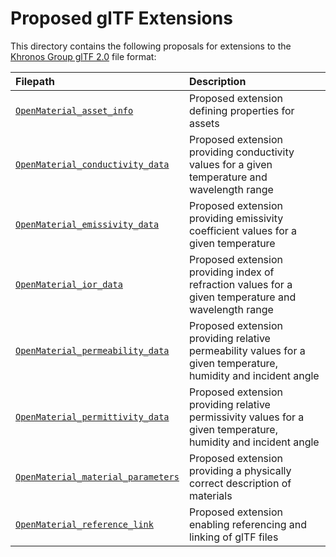 Proposed glTF Extensions
========================

This directory contains the following proposals for extensions to the [Khronos Group glTF 2.0](https://github.com/KhronosGroup/glTF) file format:

| Filepath                                                                | Description
|:------------------------------------------------------------------------|:---------------------------------------------------------------------------------------------------------------|
| [`OpenMaterial_asset_info`](OpenMaterial_asset_info/)                   | Proposed extension defining properties for assets                                                              |
| [`OpenMaterial_conductivity_data`](OpenMaterial_conductivity_data/)     | Proposed extension providing conductivity values for a given temperature and wavelength range                  |
| [`OpenMaterial_emissivity_data`](OpenMaterial_emissivity_data/)         | Proposed extension providing emissivity coefficient values for a given temperature                             |
| [`OpenMaterial_ior_data`](OpenMaterial_ior_data/)                       | Proposed extension providing index of refraction values for a given temperature and wavelength range           |
| [`OpenMaterial_permeability_data`](OpenMaterial_permeability_data/)     | Proposed extension providing relative permeability values for a given temperature, humidity and incident angle |
| [`OpenMaterial_permittivity_data`](OpenMaterial_permittivity_data/)     | Proposed extension providing relative permissivity values for a given temperature, humidity and incident angle |
| [`OpenMaterial_material_parameters`](OpenMaterial_material_parameters/) | Proposed extension providing a physically correct description of materials                                     |
| [`OpenMaterial_reference_link`](OpenMaterial_reference_link/)           | Proposed extension enabling referencing and linking of glTF files                                              |
